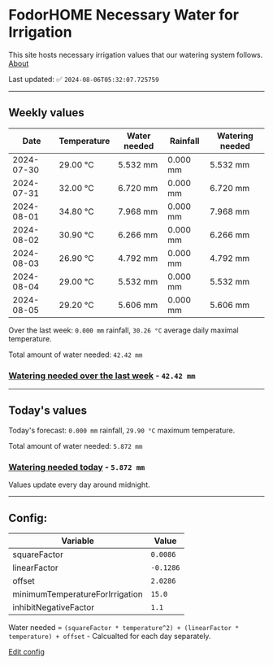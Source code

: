 # FodorHOME Necessary Water for Irrigation

This site hosts necessary irrigation values that our watering system follows. [About](https://github.com/redyau/irrigation)

Last updated: ✅ `2024-08-06T05:32:07.725759`

---

## Weekly values

| Date | Temperature | Water needed | Rainfall | Watering needed |
|-----|-----|-----|-----|-----|
| 2024-07-30 | 29.00 °C | 5.532 mm | 0.000 mm | 5.532 mm |
| 2024-07-31 | 32.00 °C | 6.720 mm | 0.000 mm | 6.720 mm |
| 2024-08-01 | 34.80 °C | 7.968 mm | 0.000 mm | 7.968 mm |
| 2024-08-02 | 30.90 °C | 6.266 mm | 0.000 mm | 6.266 mm |
| 2024-08-03 | 26.90 °C | 4.792 mm | 0.000 mm | 4.792 mm |
| 2024-08-04 | 29.00 °C | 5.532 mm | 0.000 mm | 5.532 mm |
| 2024-08-05 | 29.20 °C | 5.606 mm | 0.000 mm | 5.606 mm |


Over the last week: `0.000 mm` rainfall, `30.26 °C` average daily maximal temperature.

Total amount of water needed: `42.42 mm`

### [Watering needed over the last week](lastweek.txt) - `42.42 mm`

---

## Today's values

Today's forecast: `0.000 mm` rainfall, `29.90 °C` maximum temperature.

Total amount of water needed: `5.872 mm`

### [Watering needed today](today.txt) - `5.872 mm`

Values update every day around midnight.

---

## Config:

| Variable | Value |
|-----|-----|
| squareFactor | `0.0086` |
| linearFactor | `-0.1286` |
| offset | `2.0286` |
| minimumTemperatureForIrrigation | `15.0` |
| inhibitNegativeFactor | `1.1` |

Water needed = `(squareFactor * temperature^2) + (linearFactor * temperature) + offset` - Calcualted for each day separately.

[Edit config](https://github.com/RedyAu/irrigation/edit/main/config.json)
